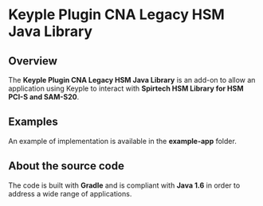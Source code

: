 # Keyple Plugin CNA Legacy HSM Java Library

## Overview

The **Keyple Plugin CNA Legacy HSM Java Library** is an add-on to allow an application using Keyple to interact with 
**Spirtech HSM Library for HSM PCI-S and SAM-S20**.

## Examples

An example of implementation is available in the **example-app** folder.

## About the source code

The code is built with **Gradle** and is compliant with **Java 1.6** in order to address a wide range of applications.
